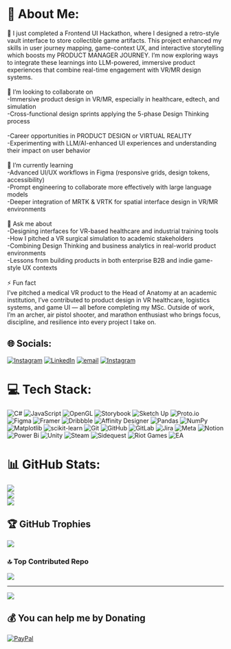 # 💫 About Me:
🔭 I just completed a Frontend UI Hackathon, where I designed a retro-style vault interface to store collectible game artifacts. This project enhanced my skills in user journey mapping, game-context UX, and interactive storytelling which boosts my PRODUCT MANAGER JOURNEY. I’m now exploring ways to integrate these learnings into LLM-powered, immersive product experiences that combine real-time engagement with VR/MR design systems.<br><br>🎉 I’m looking to collaborate on<br>-Immersive product design in VR/MR, especially in healthcare, edtech, and simulation<br>-Cross-functional design sprints applying the 5-phase Design Thinking process<br><br>-Career opportunities in PRODUCT DESIGN or VIRTUAL REALITY<br>-Experimenting with LLM/AI-enhanced UI experiences and understanding their impact on user behavior<br><br>🌱 I’m currently learning<br>-Advanced UI/UX workflows in Figma (responsive grids, design tokens, accessibility)<br>-Prompt engineering to collaborate more effectively with large language models<br>-Deeper integration of MRTK & VRTK for spatial interface design in VR/MR environments<br><br>💬 Ask me about<br>-Designing interfaces for VR-based healthcare and industrial training tools<br>-How I pitched a VR surgical simulation to academic stakeholders<br>-Combining Design Thinking and business analytics in real-world product environments<br>-Lessons from building products in both enterprise B2B and indie game-style UX contexts<br><br>⚡ Fun fact<br>I’ve pitched a medical VR product to the Head of Anatomy at an academic institution, I’ve contributed to product design in VR healthcare, logistics systems, and game UI — all before completing my MSc. Outside of work, I’m an archer, air pistol shooter, and marathon enthusiast who brings focus, discipline, and resilience into every project I take on.


## 🌐 Socials:
[![Instagram](https://img.shields.io/badge/Instagram-%23E4405F.svg?logo=Instagram&logoColor=white)](https://instagram.com/Captain.DevilDog) [![LinkedIn](https://img.shields.io/badge/LinkedIn-%230077B5.svg?logo=linkedin&logoColor=white)](https://www.linkedin.com/in/vedantnatu/) [![email](https://img.shields.io/badge/Email-D14836?logo=gmail&logoColor=white)](mailto:vedantnatu99@gmail.com) [![Instagram](https://img.shields.io/badge/Instagram-%23E4405F.svg?logo=Instagram&logoColor=white)](https://instagram.com/Captain.DevilDog)

# 💻 Tech Stack:
![C#](https://img.shields.io/badge/c%23-%23239120.svg?style=for-the-badge&logo=csharp&logoColor=white) ![JavaScript](https://img.shields.io/badge/javascript-%23323330.svg?style=for-the-badge&logo=javascript&logoColor=%23F7DF1E) ![OpenGL](https://img.shields.io/badge/OpenGL-%23FFFFFF.svg?style=for-the-badge&logo=opengl) ![Storybook](https://img.shields.io/badge/-Storybook-FF4785?style=for-the-badge&logo=storybook&logoColor=white) ![Sketch Up](https://img.shields.io/badge/SketchUp-005F9E?style=for-the-badge&logo=sketchup&logoColor=white) ![Proto.io](https://img.shields.io/badge/Proto.io-161637?style=for-the-badge&logo=proto.io&logoColor=00e5ff) ![Figma](https://img.shields.io/badge/figma-%23F24E1E.svg?style=for-the-badge&logo=figma&logoColor=white) ![Framer](https://img.shields.io/badge/Framer-black?style=for-the-badge&logo=framer&logoColor=blue) ![Dribbble](https://img.shields.io/badge/Dribbble-EA4C89?style=for-the-badge&logo=dribbble&logoColor=white) ![Affinity Designer](https://img.shields.io/badge/affinity%20desginer-%231B72BE.svg?style=for-the-badge&logo=affinity-designer&logoColor=white) ![Pandas](https://img.shields.io/badge/pandas-%23150458.svg?style=for-the-badge&logo=pandas&logoColor=white) ![NumPy](https://img.shields.io/badge/numpy-%23013243.svg?style=for-the-badge&logo=numpy&logoColor=white) ![Matplotlib](https://img.shields.io/badge/Matplotlib-%23ffffff.svg?style=for-the-badge&logo=Matplotlib&logoColor=black) ![scikit-learn](https://img.shields.io/badge/scikit--learn-%23F7931E.svg?style=for-the-badge&logo=scikit-learn&logoColor=white) ![Git](https://img.shields.io/badge/git-%23F05033.svg?style=for-the-badge&logo=git&logoColor=white) ![GitHub](https://img.shields.io/badge/github-%23121011.svg?style=for-the-badge&logo=github&logoColor=white) ![GitLab](https://img.shields.io/badge/gitlab-%23181717.svg?style=for-the-badge&logo=gitlab&logoColor=white) ![Jira](https://img.shields.io/badge/jira-%230A0FFF.svg?style=for-the-badge&logo=jira&logoColor=white) ![Meta](https://img.shields.io/badge/Meta-%230467DF.svg?style=for-the-badge&logo=Meta&logoColor=white) ![Notion](https://img.shields.io/badge/Notion-%23000000.svg?style=for-the-badge&logo=notion&logoColor=white) ![Power Bi](https://img.shields.io/badge/power_bi-F2C811?style=for-the-badge&logo=powerbi&logoColor=black) ![Unity](https://img.shields.io/badge/unity-%23000000.svg?style=for-the-badge&logo=unity&logoColor=white) ![Steam](https://img.shields.io/badge/steam-%23000000.svg?style=for-the-badge&logo=steam&logoColor=white) ![Sidequest](https://img.shields.io/badge/sidequest-%23101227.svg?style=for-the-badge&logo=sidequest&logoColor=white) ![Riot Games](https://img.shields.io/badge/riotgames-D32936.svg?style=for-the-badge&logo=riotgames&logoColor=white) ![EA](https://img.shields.io/badge/ea-%23000000.svg?style=for-the-badge&logo=ea&logoColor=white)
# 📊 GitHub Stats:
![](https://github-readme-stats.vercel.app/api?username=CaptainDevilDog&theme=dark&hide_border=false&include_all_commits=false&count_private=true)<br/>
![](https://nirzak-streak-stats.vercel.app/?user=CaptainDevilDog&theme=dark&hide_border=false)<br/>
![](https://github-readme-stats.vercel.app/api/top-langs/?username=CaptainDevilDog&theme=dark&hide_border=false&include_all_commits=false&count_private=true&layout=compact)

## 🏆 GitHub Trophies
![](https://github-profile-trophy.vercel.app/?username=CaptainDevilDog&theme=radical&no-frame=false&no-bg=true&margin-w=4)

### 🔝 Top Contributed Repo
![](https://github-contributor-stats.vercel.app/api?username=CaptainDevilDog&limit=5&theme=dark&combine_all_yearly_contributions=true)

---
[![](https://visitcount.itsvg.in/api?id=CaptainDevilDog&icon=0&color=0)](https://visitcount.itsvg.in)

  ## 💰 You can help me by Donating
  [![PayPal](https://img.shields.io/badge/PayPal-00457C?style=for-the-badge&logo=paypal&logoColor=white)](https://paypal.me/paypal.me/VedantNatu) 

  
<!-- Proudly created with GPRM ( https://gprm.itsvg.in ) -->
